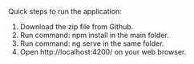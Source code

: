 Quick steps to run the application:

1.	Download the zip file from Github.
2.	Run command: npm install    in the main folder.
3.	Run command: ng serve       in the same folder.
4.	Open http://localhost:4200/ on your web browser.

